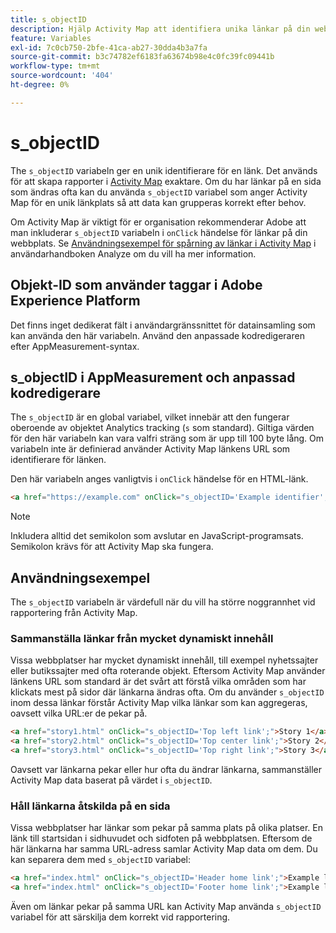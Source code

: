 ```yaml
---
title: s_objectID
description: Hjälp Activity Map att identifiera unika länkar på din webbplats.
feature: Variables
exl-id: 7c0cb750-2bfe-41ca-ab27-30dda4b3a7fa
source-git-commit: b3c74782ef6183fa63674b98e4c0fc39fc09441b
workflow-type: tm+mt
source-wordcount: '404'
ht-degree: 0%

---
```


# s_objectID

The `s_objectID` variabeln ger en unik identifierare för en länk. Det används för att skapa rapporter i [Activity Map](/help/analyze/activity-map/activity-map.md) exaktare. Om du har länkar på en sida som ändras ofta kan du använda `s_objectID` variabel som anger Activity Map för en unik länkplats så att data kan grupperas korrekt efter behov.

Om Activity Map är viktigt för er organisation rekommenderar Adobe att man inkluderar `s_objectID` variabeln i `onClick` händelse för länkar på din webbplats. Se [Användningsexempel för spårning av länkar i Activity Map](/help/analyze/activity-map/activitymap-link-tracking/activitymap-link-tracking-use-case.md) i användarhandboken Analyze om du vill ha mer information.

## Objekt-ID som använder taggar i Adobe Experience Platform

Det finns inget dedikerat fält i användargränssnittet för datainsamling som kan använda den här variabeln. Använd den anpassade kodredigeraren efter AppMeasurement-syntax.

## s_objectID i AppMeasurement och anpassad kodredigerare

The `s_objectID` är en global variabel, vilket innebär att den fungerar oberoende av objektet Analytics tracking (`s` som standard). Giltiga värden för den här variabeln kan vara valfri sträng som är upp till 100 byte lång. Om variabeln inte är definierad använder Activity Map länkens URL som identifierare för länken.

Den här variabeln anges vanligtvis i `onClick` händelse för en HTML-länk.

```HTML
<a href="https://example.com" onClick="s_objectID='Example identifier';">Example link</a>
```

>[!NOTE]
>
>Inkludera alltid det semikolon som avslutar en JavaScript-programsats. Semikolon krävs för att Activity Map ska fungera.

## Användningsexempel

The `s_objectID` variabeln är värdefull när du vill ha större noggrannhet vid rapportering från Activity Map.

### Sammanställa länkar från mycket dynamiskt innehåll

Vissa webbplatser har mycket dynamiskt innehåll, till exempel nyhetssajter eller butikssajter med ofta roterande objekt. Eftersom Activity Map använder länkens URL som standard är det svårt att förstå vilka områden som har klickats mest på sidor där länkarna ändras ofta. Om du använder `s_objectID` inom dessa länkar förstår Activity Map vilka länkar som kan aggregeras, oavsett vilka URL:er de pekar på.

```HTML
<a href="story1.html" onClick="s_objectID='Top left link';">Story 1</a>
<a href="story2.html" onClick="s_objectID='Top center link';">Story 2</a>
<a href="story3.html" onClick="s_objectID='Top right link';">Story 3</a>
```

Oavsett var länkarna pekar eller hur ofta du ändrar länkarna, sammanställer Activity Map data baserat på värdet i `s_objectID`.

### Håll länkarna åtskilda på en sida

Vissa webbplatser har länkar som pekar på samma plats på olika platser. En länk till startsidan i sidhuvudet och sidfoten på webbplatsen. Eftersom de här länkarna har samma URL-adress samlar Activity Map data om dem. Du kan separera dem med `s_objectID` variabel:

```HTML
<a href="index.html" onClick="s_objectID='Header home link';">Example link in Header</a>
<a href="index.html" onClick="s_objectID='Footer home link';">Example link in Footer</a>
```

Även om länkar pekar på samma URL kan Activity Map använda `s_objectID` variabel för att särskilja dem korrekt vid rapportering.
